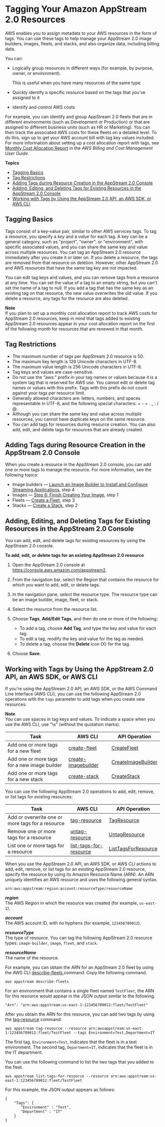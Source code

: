 # Tagging Your Amazon AppStream 2\.0 Resources<a name="tagging-basic"></a>

AWS enables you to assign metadata to your AWS resources in the form of tags\. You can use these tags to help manage your AppStream 2\.0 image builders, images, fleets, and stacks, and also organize data, including billing data\. 

You can:
+ Logically group resources in different ways \(for example, by purpose, owner, or environment\)\.

  This is useful when you have many resources of the same type\.
+ Quickly identify a specific resource based on the tags that you've assigned to it
+ Identify and control AWS costs

For example, you can identify and group AppStream 2\.0 fleets that are in different environments \(such as Development or Production\) or that are assigned to different business units \(such as HR or Marketing\)\. You can then track the associated AWS costs for these fleets on a detailed level\. To do this, sign up to get your AWS account bill with tag key values included\. For more information about setting up a cost allocation report with tags, see [Monthly Cost Allocation Report](https://docs.aws.amazon.com/awsaccountbilling/latest/aboutv2/configurecostallocreport.html) in the *AWS Billing and Cost Management User Guide*\. 

**Topics**
+ [Tagging Basics](#tagging-introduction)
+ [Tag Restrictions](#tag-restrictions)
+ [Adding Tags during Resource Creation in the AppStream 2\.0 Console](#basic-tagging-resource-creation-console)
+ [Adding, Editing, and Deleting Tags for Existing Resources in the AppStream 2\.0 Console](#basic-tagging-console)
+ [Working with Tags by Using the AppStream 2\.0 API, an AWS SDK, or AWS CLI](#basic-tagging-API-SDK-CLI)

## Tagging Basics<a name="tagging-introduction"></a>

Tags consist of a key\-value pair, similar to other AWS services tags\. To tag a resource, you specify a *key* and a *value* for each tag\. A key can be a general category, such as "project", "owner", or "environment", with specific associated values, and you can share the same key and value across multiple resources\. You can tag an AppStream 2\.0 resource immediately after you create it or later on\. If you delete a resource, the tags are removed from that resource on deletion\. However, other AppStream 2\.0 and AWS resources that have the same tag key are not impacted\.

You can edit tag keys and values, and you can remove tags from a resource at any time\. You can set the value of a tag to an empty string, but you can't set the name of a tag to null\. If you add a tag that has the same key as an existing tag on that resource, the new value overwrites the old value\. If you delete a resource, any tags for the resource are also deleted\. 

**Note**  
If you plan to set up a monthly cost allocation report to track AWS costs for AppStream 2\.0 resources, keep in mind that tags added to existing AppStream 2\.0 resources appear in your cost allocation report on the first of the following month for resources that are renewed in that month\. 

## Tag Restrictions<a name="tag-restrictions"></a>
+ The maximum number of tags per AppStream 2\.0 resource is 50\.
+ The maximum key length is 128 Unicode characters in UTF\-8\.
+ The maximum value length is 256 Unicode characters in UTF\-8\.
+ Tag keys and values are case\-sensitive\.
+ Do not use the "aws:" prefix in your tag names or values because it is a system tag that is reserved for AWS use\. You cannot edit or delete tag names or values with this prefix\. Tags with this prefix do not count against your tags per resource limit\.
+ Generally allowed characters are: letters, numbers, and spaces representable in UTF\-8, and the following special characters: \+ \- = \. \_ : / @\.
+ Although you can share the same key and value across multiple resources, you cannot have duplicate keys on the same resource\.
+ You can add tags for resources during resource creation\. You can also add, edit, and delete tags for resources that are already created\.

## Adding Tags during Resource Creation in the AppStream 2\.0 Console<a name="basic-tagging-resource-creation-console"></a>

When you create a resource in the AppStream 2\.0 console, you can add one or more tags to manage the resource\. For more information, see the following topics:
+ Image builders — [Launch an Image Builder to Install and Configure Streaming Applications](tutorial-image-builder-create.md), step 4
+ Images — [Step 6: Finish Creating Your Image](tutorial-image-builder.md#tutorial-image-builder-finish-create-image), step 1
+ Fleets — [Create a Fleet](set-up-stacks-fleets.md#set-up-stacks-fleets-create), step 3
+ Stacks — [Create a Stack](set-up-stacks-fleets.md#set-up-stacks-fleets-install), step 2

## Adding, Editing, and Deleting Tags for Existing Resources in the AppStream 2\.0 Console<a name="basic-tagging-console"></a>

You can add, edit, and delete tags for existing resources by using the AppStream 2\.0 console\. 

**To add, edit, or delete tags for an existing AppStream 2\.0 resource**

1. Open the AppStream 2\.0 console at [https://console\.aws\.amazon\.com/appstream2](https://console.aws.amazon.com/appstream2)\.

1. From the navigation bar, select the Region that contains the resource for which you want to add, edit, or delete tags\. 

1. In the navigation pane, select the resource type\. The resource type can be an image builder, image, fleet, or stack\.

1. Select the resource from the resource list\. 

1. Choose **Tags**, **Add/Edit Tags**, and then do one or more of the following:
   + To add a tag, choose **Add Tag**, and type the key and value for each tag\.
   + To edit a tag, modify the key and value for the tag as needed\.
   + To delete a tag, choose the **Delete** icon \(X\) for the tag\.

1. Choose **Save**\.

## Working with Tags by Using the AppStream 2\.0 API, an AWS SDK, or AWS CLI<a name="basic-tagging-API-SDK-CLI"></a>

If you're using the AppStream 2\.0 API, an AWS SDK, or the AWS Command Line Interface \(AWS CLI\), you can use the following AppStream 2\.0 operations with the `tags` parameter to add tags when you create new resources\. 

**Note**  
You can use spaces in tag keys and values\. To indicate a space when you use the AWS CLI, use "\\s" \(without the quotation marks\)\.


| Task | AWS CLI | API Operation | 
| --- | --- | --- | 
| Add one or more tags for a new fleet | [create\-fleet](https://docs.aws.amazon.com/cli/latest/reference/appstream/create-fleet.html)  |  [CreateFleet](https://docs.aws.amazon.com/appstream2/latest/APIReference/API_CreateFleet.html#AppStream2-CreateFleet-request-Tags)  | 
| Add one or more tags for a new image builder | [create\-imagebuilder](https://docs.aws.amazon.com/cli/latest/reference/appstream/create-imagebuilder.html) |  [CreateImageBuilder](https://docs.aws.amazon.com/appstream2/latest/APIReference/API_CreateImageBuilder.html#AppStream2-CreateImageBuilder-request-Tags)  | 
| Add one or more tags for a new stack |  [create\-stack](https://docs.aws.amazon.com/cli/latest/reference/appstream/create-stack.html)  |  [CreateStack](https://docs.aws.amazon.com/appstream2/latest/APIReference/API_CreateStack.html#AppStream2-CreateStack-request-Tags)  | 

You can use the following AppStream 2\.0 operations to add, edit, remove, or list tags for existing resources: 


| Task | AWS CLI | API Operation | 
| --- | --- | --- | 
| Add or overwrite one or more tags for a resource | [tag\-resource](https://docs.aws.amazon.com/cli/latest/reference/appstream/tag-resource.html)  |  [TagResource](https://docs.aws.amazon.com/appstream2/latest/APIReference/API_TagResource.html)  | 
| Remove one or more tags for a resource | [untag\-resource](https://docs.aws.amazon.com/cli/latest/reference/appstream/untag-resource.html) |  [UntagResource](https://docs.aws.amazon.com/appstream2/latest/APIReference/API_UntagResource.html)  | 
| List one or more tags for a resource |  [list\-tags\-for\-resource](https://docs.aws.amazon.com/cli/latest/reference/appstream/list-tags-for-resource.html)  |  [ListTagsForResource](https://docs.aws.amazon.com/appstream2/latest/APIReference/API_ListTagsForResource.html)  | 

When you use the AppStream 2\.0 API, an AWS SDK, or AWS CLI actions to add, edit, remove, or list tags for an existing AppStream 2\.0 resource, specify the resource by using its Amazon Resource Name \(ARN\)\. An ARN uniquely identifies an AWS resource and uses the following general syntax\.

```
arn:aws:appstream:region:account:resourceType/resourceName
```

***region***  
The AWS Region in which the resource was created \(for example, `us-east-1`\)\.

***account***  
The AWS account ID, with no hyphens \(for example, `123456789012`\)\.

***resourceType***  
The type of resource\. You can tag the following AppStream 2\.0 resource types: `image-builder`, `image`, `fleet`, and `stack`\.

***resourceName***  
The name of the resource\.

For example, you can obtain the ARN for an AppStream 2\.0 fleet by using the AWS CLI [describe\-fleets ](https://docs.aws.amazon.com/cli/latest/reference/appstream/describe-fleets.html)command\. Copy the following command\.

```
aws appstream describe-fleets
```

For an environment that contains a single fleet named `TestFleet`, the ARN for this resource would appear in the JSON output similar to the following\. 

```
"Arn": "arn:aws:appstream:us-east-1:123456789012:fleet/TestFleet"
```

After you obtain the ARN for this resource, you can add two tags by using the [tag\-resource](https://docs.aws.amazon.com/cli/latest/reference/appstream/tag-resource.html) command: 

```
aws appstream tag-resource --resource arn:awsappstream:us-east-1:123456789012:fleet/TestFleet --tags Environment=Test,Department=IT
```

The first tag, `Environment=Test`, indicates that the fleet is in a test environment\. The second tag, `Department=IT`, indicates that the fleet is in the IT department\. 

You can use the following command to list the two tags that you added to the fleet\.

```
aws appstream list-tags-for-resource --resource arn:aws:appstream:us-east-1:123456789012:fleet/TestFleet
```

For this example, the JSON output appears as follows: 

```
{
    "Tags": {
       "Environment" : "Test",
       "Department" : "IT"
    }
}
```